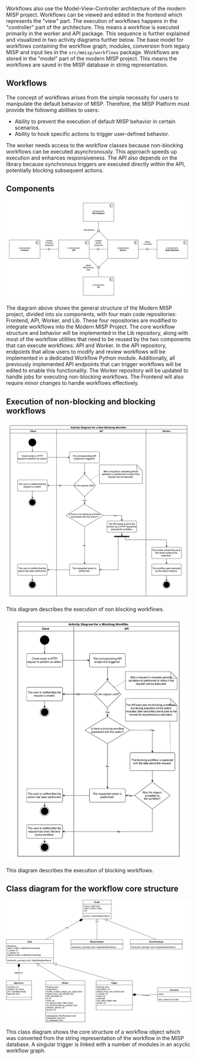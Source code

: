 Workflows also use the Model-View-Controller architecture of the modern MISP project. Workflows can be viewed and edited in the frontend which represents the "view" part.
The execution of workflows happens in the "controller" part of the architecture. This means a workflow is executed primarily in the worker and API package.
This sequence is further explained and visualized in two activity diagrams further below. The base model for workflows containing the workflow graph, modules, conversion from legacy
MISP and input lies in the `src/mmisp/workflows` package. Workflows are stored in the "model" part of the modern MISP project. This means the workflows are saved in the MISP database in string representation.

## Workflows
The concept of workflows arises from the simple necessity for users to manipulate the default behavior of MISP.
Therefore, the MISP Platform must provide the following abilities to users:

* Ability to prevent the execution of default MISP behavior in certain scenarios.
* Ability to hook specific actions to trigger user-defined behavior.

The worker needs access to the workflow classes because non-blocking workflows can be executed asynchronously.
This approach speeds up execution and enhances responsiveness.
The API also depends on the library because synchronous triggers are executed directly within the API, potentially blocking subsequent actions.

## Components

![workflow-component-diagram](diagrams/firstTryComponentProperLightTheme.svg)

The diagram above shows the general structure of the Modern MISP project, divided into six components, with four main code repositories: Frontend, API, Worker, and Lib. These four repositories are modified to integrate workflows into the Modern MISP Project. The core workflow structure and behavior will be implemented in the Lib repository, along with most of the workflow utilities that need to be reused by the two components that can execute workflows: API and Worker. In the API repository, endpoints that allow users to modify and review workflows will be implemented in a dedicated Workflow Python module. Additionally, all previously implemented API endpoints that can trigger workflows will be edited to enable this functionality. The Worker repository will be updated to handle jobs for executing non-blocking workflows. The Frontend will also require minor changes to handle workflows effectively.

## Execution of non-blocking and blocking workflows

![activity-diagram-for-non-blocking-workflows](diagrams/activityNonBlockingV2.svg)

This diagram describes the execution of non blocking workflows.

![activity-diagram-for-blocking-workflows](diagrams/activityBlocking.svg)

This diagram describes the execution of blocking workflows.

## Class diagram for the workflow core structure

![class-diagram-for-workflow-structure](diagrams/classDiagramV2.svg)

This class diagram shows the core structure of a workflow object which was converted from the string representation of the workflow in the MISP database. A singular trigger is linked with a number of modules in an acyclic workflow graph.
